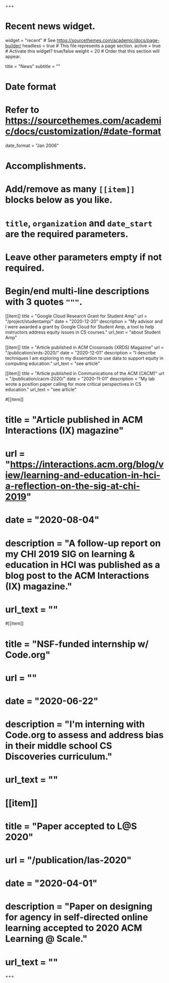 +++
# Recent news widget.
widget = "recent"  # See https://sourcethemes.com/academic/docs/page-builder/
headless = true  # This file represents a page section.
active = true  # Activate this widget? true/false
weight = 20  # Order that this section will appear.

title = "News"
subtitle = ""

# Date format
#   Refer to https://sourcethemes.com/academic/docs/customization/#date-format
date_format = "Jan 2006"

# Accomplishments.
#   Add/remove as many `[[item]]` blocks below as you like.
#   `title`, `organization` and `date_start` are the required parameters.
#   Leave other parameters empty if not required.
#   Begin/end multi-line descriptions with 3 quotes `"""`.

[[item]]
  title = "Google Cloud Research Grant for Student Amp"
  url = "/project/studentamp/"
  date = "2020-12-20"
  description = "My advisor and I were awarded a grant by Google Cloud for Student Amp, a tool to help instructors address equity issues in CS courses."
  url_text = "about Student Amp"

[[item]]
  title = "Article published in ACM Crossroads (XRDS) Magazine"
  url = "/publication/xrds-2020/"
  date = "2020-12-01"
  description = "I describe techniques I am exploring in my dissertation to use data to support equity in computing education."
  url_text = "see article"

[[item]]
  title = "Article published in Communications of the ACM (CACM)"
  url = "/publication/cacm-2020/"
  date = "2020-11-01"
  description = "My lab wrote a position paper calling for more critical perspectives in CS education."
  url_text = "see article"

#[[item]]
#  title = "Article published in ACM Interactions (IX) magazine"
#  url = "https://interactions.acm.org/blog/view/learning-and-education-in-hci-a-reflection-on-the-sig-at-chi-2019"
#  date = "2020-08-04"
#  description = "A follow-up report on my CHI 2019 SIG on learning & education in HCI was published as a blog post to the ACM Interactions (IX) magazine."
#  url_text = ""

#[[item]]
#  title = "NSF-funded internship w/ Code.org"
#  url = ""
#  date = "2020-06-22"
#  description = "I'm interning with Code.org to assess and address bias in their middle school CS Discoveries curriculum."
#  url_text = ""


# [[item]]
#   title = "Paper accepted to L@S 2020"
#   url = "/publication/las-2020"
#   date = "2020-04-01"
#   description = "Paper on designing for agency in self-directed online learning accepted to 2020 ACM Learning @ Scale."
#   url_text = ""

+++
